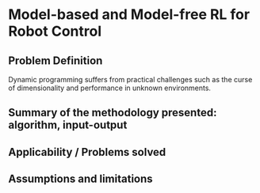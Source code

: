 # Model-based and Model-free RL for Robot Control
## Problem Definition
Dynamic programming suffers from practical challenges such as the curse of dimensionality and performance in unknown environments. 

## Summary of the methodology presented: algorithm, input-output

## Applicability / Problems solved


## Assumptions and limitations
